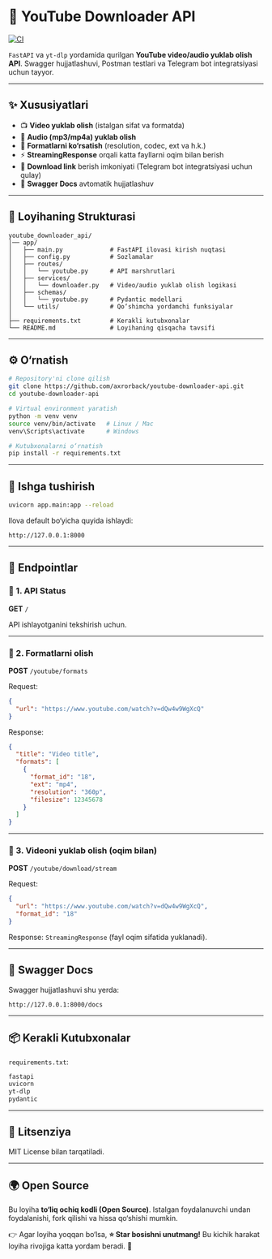 # 🎥 YouTube Downloader API

[![CI](https://github.com/axrorback/youtube-downloader-api/actions/workflows/python-app.yml/badge.svg)](https://github.com/axrorback/youtube-downloader-api/actions/workflows/python-app.yml)


`FastAPI` va `yt-dlp` yordamida qurilgan **YouTube video/audio yuklab olish API**.
Swagger hujjatlashuvi, Postman testlari va Telegram bot integratsiyasi uchun tayyor.

---

## ✨ Xususiyatlari

* 📺 **Video yuklab olish** (istalgan sifat va formatda)
* 🎷 **Audio (mp3/mp4a) yuklab olish**
* 📂 **Formatlarni ko‘rsatish** (resolution, codec, ext va h.k.)
* ⚡ **StreamingResponse** orqali katta fayllarni oqim bilan berish
* 🔗 **Download link** berish imkoniyati (Telegram bot integratsiyasi uchun qulay)
* 📝 **Swagger Docs** avtomatik hujjatlashuv

---

## 📂 Loyihaning Strukturasi

```
youtube_downloader_api/
│── app/
│   ├── main.py             # FastAPI ilovasi kirish nuqtasi
│   ├── config.py           # Sozlamalar
│   ├── routes/
│   │   └── youtube.py      # API marshrutlari
│   ├── services/
│   │   └── downloader.py   # Video/audio yuklab olish logikasi
│   ├── schemas/
│   │   └── youtube.py      # Pydantic modellari
│   └── utils/              # Qo‘shimcha yordamchi funksiyalar
│
├── requirements.txt        # Kerakli kutubxonalar
└── README.md               # Loyihaning qisqacha tavsifi
```

---

## ⚙️ O‘rnatish

```bash
# Repository'ni clone qilish
git clone https://github.com/axrorback/youtube-downloader-api.git
cd youtube-downloader-api

# Virtual environment yaratish
python -m venv venv
source venv/bin/activate   # Linux / Mac
venv\Scripts\activate      # Windows

# Kutubxonalarni o‘rnatish
pip install -r requirements.txt
```

---

## 🚀 Ishga tushirish

```bash
uvicorn app.main:app --reload
```

Ilova default bo‘yicha quyida ishlaydi:

```
http://127.0.0.1:8000
```

---

## 📌 Endpointlar

### 🔹 1. API Status

**GET** `/`

API ishlayotganini tekshirish uchun.

---

### 🔹 2. Formatlarni olish

**POST** `/youtube/formats`

Request:

```json
{
  "url": "https://www.youtube.com/watch?v=dQw4w9WgXcQ"
}
```

Response:

```json
{
  "title": "Video title",
  "formats": [
    {
      "format_id": "18",
      "ext": "mp4",
      "resolution": "360p",
      "filesize": 12345678
    }
  ]
}
```

---

### 🔹 3. Videoni yuklab olish (oqim bilan)

**POST** `/youtube/download/stream`

Request:

```json
{
  "url": "https://www.youtube.com/watch?v=dQw4w9WgXcQ",
  "format_id": "18"
}
```

Response: `StreamingResponse` (fayl oqim sifatida yuklanadi).

---

## 📝 Swagger Docs

Swagger hujjatlashuvi shu yerda:

```
http://127.0.0.1:8000/docs
```

---

## 📦 Kerakli Kutubxonalar

`requirements.txt`:

```txt
fastapi
uvicorn
yt-dlp
pydantic
```

---

## 📜 Litsenziya

MIT License bilan tarqatiladi.

---

## 🌍 Open Source

Bu loyiha **to‘liq ochiq kodli (Open Source)**.
Istalgan foydalanuvchi undan foydalanishi, fork qilishi va hissa qo‘shishi mumkin.

👉 Agar loyiha yoqqan bo‘lsa, **⭐️ Star bosishni unutmang!**
Bu kichik harakat loyiha rivojiga katta yordam beradi. 🙌
